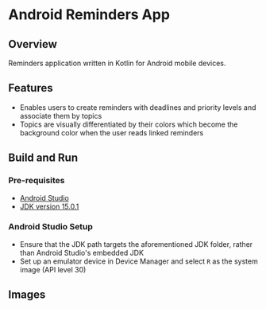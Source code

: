 # Android Reminders App

## Overview
Reminders application written in Kotlin for Android mobile devices.

## Features
- Enables users to create reminders with deadlines and priority levels and associate them by topics
- Topics are visually differentiated by their colors which become the background color when the user reads linked reminders

## Build and Run
### Pre-requisites
- [Android Studio](https://developer.android.com/studio)
- [JDK version 15.0.1](https://www.oracle.com/java/technologies/javase/jdk15-archive-downloads.html)

### Android Studio Setup
- Ensure that the JDK path targets the aforementioned JDK folder, rather than Android Studio's embedded JDK
- Set up an emulator device in Device Manager and select `R` as the system image (API level 30)

## Images
